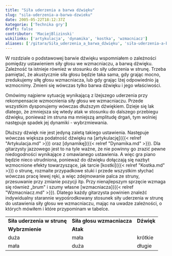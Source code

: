 ```yaml
---
title: "Siła uderzenia a barwa dźwięku"
slug: "sila-uderzenia-a-barwa-dzwieku"
date: 2005-05-22T18:12:37Z
kategorie: ['Technika gry']
draft: false
contributor: 'MaciejBlizinski'
wikilinks: ['artykulacja', 'dynamika', 'kostka', 'wzmacniacz']
aliases: ['/gitara/Siła_uderzenia_a_barwa_dźwięku', 'siła-uderzenia-a-barwa-dźwięku']
---
```

W rozdziale o podstawowej barwie dźwięku wspomniałem o zależności
pomiędzy ustawieniem siły głosu we wzmacniaczu, a barwą dźwięku.
Zależność ta istnieje również w stosunku do siły uderzenia w strunę.
Trzeba pamiętać, że akustycznie siła głosu będzie taka sama, gdy grając
mocno, zredukujemy siłę głosu wzmacniacza, lub gdy grając lżej
odpowiednio ją wzmocnimy. Zmieni się wówczas tylko barwa dźwięku i jego
właściwości.

Omówimy najpierw sytuację wynikającą z lżejszego uderzenia przy
rekompensacie wzmocnienia siły głosu we wzmacniaczu. Przede wszystkim
dysponujemy wówczas dłuższym dźwiękiem. Dzieje się lak dlatego, że
zmniejsza się wtedy atak w stosunku do dalszego przebiegu dźwięku,
ponieważ im struna ma mniejszą amplitudę drgań, tym wolniej następuje
spadek jej dynamiki - wybrzmiewania.

Dłuższy dźwięk nie jest jedyną zaletą takiego ustawienia. Następuje
wówczas większa podatność dźwięku na
[artykulację]({{< relref "Artykulacja.md" >}}) oraz
[dynamikę]({{< relref "Dynamika.md" >}}). Dla gitarzysty jazzowego jest to na
tyle ważne, że nie powinny go zrazić pewne niedogodności wynikające z
omawianego ustawienia. A więc gra piano będzie nieco utrudniona,
ponieważ do dźwięku dołączają się nazbyt wzmocnione efekty
towarzyszące, jak tarcie [kostki]({{< relref "Kostka.md" >}}) o strunę, rozmaite
przypadkowe stuki i przede wszystkim słychać wówczas pracę lewej ręki, a
więc zdejmowanie palca ze struny, przesuwanie przy zmianie pozycji itp.
Przy nienajlepszym sprzęcie wzmaga się również „brum" i szumy własne
[wzmacniacza]({{< relref "Wzmacniacz.md" >}}). Dlatego każdy gitarzysta powinien
znaleźć indywidualny starannie wypośrodkowany stosunek siły uderzenia w
strunę do ustawienia siły głosu we wzmacniaczu, mając na uwadze
zależności, o których mówiłem i które przypominam w tabelce.

|                             |                            |            |
| --------------------------- | -------------------------- | ---------- |
| **Siła uderzenia w strunę** | **Siła głosu wzmacniacza** | **Dźwięk** |
| **Wybrzmienie**             | **Atak**                   |            |
| duża                        | mała                       | krótkie    |
| mała                        | duża                       | długie     |

